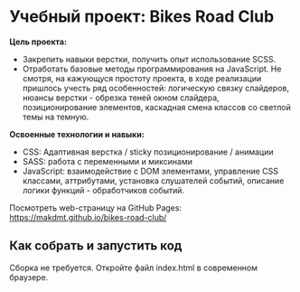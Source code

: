 # Учебный проект: Bikes Road Club
**Цель проекта:**
- Закрепить навыки верстки, получить опыт использование SCSS.
- Отработать базовые методы программирования на JavaScript.
Не смотря, на кажующуся простоту проекта, в ходе реализации пришлось учесть ряд особенностей: логическую связку слайдеров, нюансы верстки - обрезка теней окном слайдера, позиционирование элементов, каскадная смена классов со светлой темы на темную.

**Освоенные технологии и навыки:**
- CSS: Адаптивная верстка / sticky позиционирование / анимации
- SASS: работа с переменными и миксинами
- JavaScript: взаимодействие с DOM элементами, управление CSS классами, аттрибутами, установка слушателей событий, описание логики функций - обработчиков событий.

Посмотреть web-страницу на GitHub Pages: https://makdmt.github.io/bikes-road-club/

## Как собрать и запустить код

Сборка не требуется. Откройте файл index.html в современном браузере.

